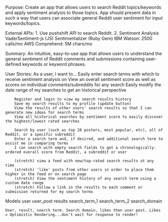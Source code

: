 Purpose: Create an app that allows users to search Reddit topics/keywords and apply sentiment analysis to those topics. App should present data in such a way that users can associate general Reddit user sentiment for input keywords/topics.

External APIs: 
    1. Use pushshift API to search Reddit. 
    2. Sentiment Analysis
        VaderSentiment-js (JS)
        Sentimentalizer (Ruby Gem)
        IBM Watson: 2500 calls/mo
        AWS Comprehend: 5M chars/mo

Summary: An intuitive, easy-to-use app that allows users to understand the general sentiment of Reddit comments and submissions containing user-defined keywords or keyword phrases.

User Stories:
    As a user, I want to...
        Easily enter search terms with which to receive sentiment analysis on
        View an overall sentiment score as well as scores on individual comments/subreddits for any search
        Easily modify the date range of my searches to get an historical perspective

        Register and login to view my search results history
        Save my search results to my profile (update button)
        View the results of other users’ search results so that I can generate new ideas for search terms
        View all historical searches by sentiment score to easily discover the highest/lowest rated searches
        
        Search by user (such as top 20 posters, most popular, etc), all of Reddit, or a specific subreddit
        Enter a search term and, if desired, and additional search term to assist me in comparing terms
        I can search with empty search fields to get a chronologically-ordered overall score from Reddit, a subreddit or user

        (stretch) view a feed with new/top-rated search results at any time
        (stretch) 'like' posts from other users in order to place them higher in the feed or on search page
        (stretch) View the sentiment history of any search term using a custom date range
        (stretch) Follow a link in the results to each comment or submission returned for my search terms

Models
    user
    user_post
    results
    search_term_1
    search_term_2
    search_domain

    User, result, search term. Search domain, likes then user post. Likes = Optimistic Rendering...don't wait for response to render!
